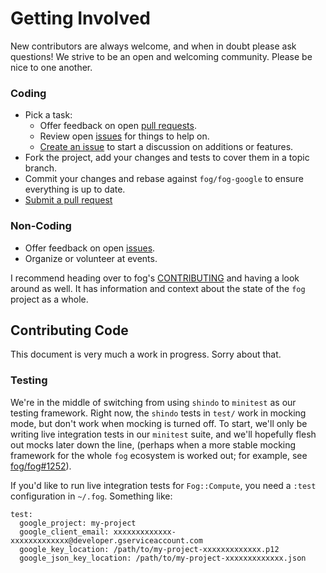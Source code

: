 # Getting Involved

New contributors are always welcome, and when in doubt please ask questions! We strive to be an open and welcoming community. Please be nice to one another.

### Coding

* Pick a task:
  * Offer feedback on open [pull requests](https://github.com/fog/fog-google/pulls).
  * Review open [issues](https://github.com/fog/fog-google/issues) for things to help on.
  * [Create an issue](https://github.com/fog/fog-google/issues/new) to start a discussion on additions or features.
* Fork the project, add your changes and tests to cover them in a topic branch.
* Commit your changes and rebase against `fog/fog-google` to ensure everything is up to date.
* [Submit a pull request](https://github.com/fog/fog-google/compare/)

### Non-Coding

* Offer feedback on open [issues](https://github.com/fog/fog-google/issues).
* Organize or volunteer at events.

I recommend heading over to fog's [CONTRIBUTING](https://github.com/fog/fog/blob/master/CONTRIBUTING.md) and having a look around as well.  It has information and context about the state of the `fog` project as a whole.

## Contributing Code

This document is very much a work in progress.  Sorry about that.

### Testing

We're in the middle of switching from using `shindo` to `minitest` as our testing framework.  Right now, the `shindo` tests in `test/` work in mocking mode, but don't work when mocking is turned off.  To start, we'll only be writing live integration tests in our `minitest` suite, and we'll hopefully flesh out mocks later down the line, (perhaps when a more stable mocking framework for the whole `fog` ecosystem is worked out; for example, see [fog/fog#1252](https://github.com/fog/fog/issues/1252)).

If you'd like to run live integration tests for `Fog::Compute`, you need a `:test` configuration in `~/.fog`.  Something like:

```
test:
  google_project: my-project
  google_client_email: xxxxxxxxxxxxx-xxxxxxxxxxxxx@developer.gserviceaccount.com
  google_key_location: /path/to/my-project-xxxxxxxxxxxxx.p12
  google_json_key_location: /path/to/my-project-xxxxxxxxxxxxx.json
```
